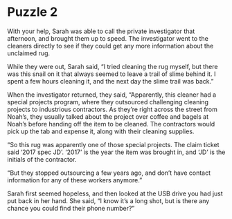 # Puzzle 2
With your help, Sarah was able to call the private investigator that afternoon, and brought them up to speed. The investigator went to the cleaners directly to see if they could get any more information about the unclaimed rug.

While they were out, Sarah said, “I tried cleaning the rug myself, but there was this snail on it that always seemed to leave a trail of slime behind it. I spent a few hours cleaning it, and the next day the slime trail was back.”

When the investigator returned, they said, “Apparently, this cleaner had a special projects program, where they outsourced challenging cleaning projects to industrious contractors. As they’re right across the street from Noah’s, they usually talked about the project over coffee and bagels at Noah’s before handing off the item to be cleaned. The contractors would pick up the tab and expense it, along with their cleaning supplies.

“So this rug was apparently one of those special projects. The claim ticket said ‘2017 spec JD’. ‘2017’ is the year the item was brought in, and ‘JD’ is the initials of the contractor.

“But they stopped outsourcing a few years ago, and don’t have contact information for any of these workers anymore.”

Sarah first seemed hopeless, and then looked at the USB drive you had just put back in her hand. She said, “I know it’s a long shot, but is there any chance you could find their phone number?”